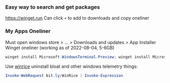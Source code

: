 ### Easy way to search and get packages
https://winget.run
Can click `+` to add to downloads and copy oneliner

### My Apps Oneliner 
Must open windows store > ... > Downloads and updates > App Installer 
Winget oneliner (working as of 2022-08-04, 5-6GB)
```powershell
winget install Microsoft.WindowsTerminal.Preview; winget install Microsoft.PowerShell; winget install Git.Git; winget install ShiningLight.OpenSSL; winget install neovim; winget install libreoffice; winget install Zeit.Hyper; winget install GnuPG; winget install Nvidia.Broadcast; winget install -e --id Obsidian.Obsidian;winget install -e --id Discord.Discord;winget install -e --id Valve.Steam;winget install -e --id EpicGames.EpicGamesLauncher;winget install -e --id M2Team.NanaZip.Preview; winget install synctrayzor; winget install TechPowerUp.NVCleanstall; winget install VB-Audio.Voicemeeter.Potato; winget install audacium; winget install Microsoft.VisualStudioCode; winget install NoMachine.NoMachine; winget install ShareX.ShareX; winget install Parsec.Parsec; winget install KeePassXC; winget install OBSProject.OBSStudio; winget install Microsoft.PowerToys
```
Use [winrice](https://github.com/pratyakshm/WinRice/blob/main/doc/Main-brief.md) uninstall bloat and other windows telemetry things:
```powershell
Invoke-WebRequest bit.ly/WinRice | Invoke-Expression
```